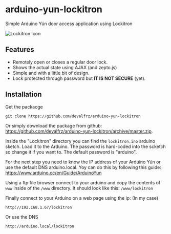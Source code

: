 # arduino-yun-lockitron
Simple Arduino Yún door access application using Lockitron

<img src="http://behuns.com/media/arduino-yun-lockitron/icon.png" alt="Lockitron Icon">

## Features
- Remotely open or closes a regular door lock.
- Shows the actual state using AJAX (and zepto.js)
- Simple and with a little bit of design.
- Lock protected through password but **IT IS NOT SECURE** (yet).

## Installation

Get the packacge
```
git clone https://github.com/devalfrz/arduino-yun-lockitron
```
Or simply download the package from github: <a href="https://github.com/devalfrz/arduino-yun-lockitron/archive/master.zip">https://github.com/devalfrz/arduino-yun-lockitron/archive/master.zip</a>.

Inside the "Lockitron" directory you can find the ```lockitron.ino``` arduino sketch. Load it to the Arduino. The password is hard-coded into the scketch so change it if you want to. The default password is "arduino".

For the next step you need to know the IP address of your Arduino Yún or use the default DNS arduino.local. Yoy can do this by following this guide: https://www.arduino.cc/en/Guide/ArduinoYun

Using a ftp file browser connect to your arduino and copy the contents of ```www``` inside of the ```/www``` directory. It should look like this: ```/www/lockitron```

Finally connect to your Arduino on a web page using the ip:
(In my case)
```
http://192.168.1.67/lockitron
```
Or use the DNS
```
http://arduino.local/lockitron
```
